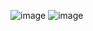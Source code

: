 ![image](https://github.com/user-attachments/assets/f8ee7b86-26c2-4a36-bf47-de78f8f2c041)
![image](https://github.com/user-attachments/assets/262a9032-5efe-45b5-b086-463157d5b0df)


